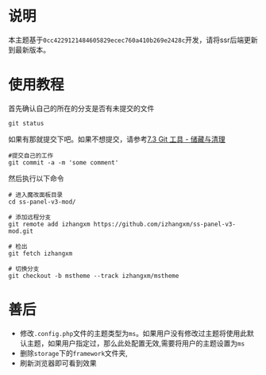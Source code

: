 # 说明

本主题基于`0cc4229121484605829ecec760a410b269e2428c`开发，请将ssr后端更新到最新版本。

# 使用教程

首先确认自己的所在的分支是否有未提交的文件
```
git status
```

如果有那就提交下吧。如果不想提交，请参考[7.3 Git 工具 - 储藏与清理](https://git-scm.com/book/zh/v2/Git-%E5%B7%A5%E5%85%B7-%E5%82%A8%E8%97%8F%E4%B8%8E%E6%B8%85%E7%90%86)
```
#提交自己的工作
git commit -a -m 'some comment'
```
然后执行以下命令
```
# 进入魔改面板目录
cd ss-panel-v3-mod/

# 添加远程分支
git remote add izhangxm https://github.com/izhangxm/ss-panel-v3-mod.git 

# 检出
git fetch izhangxm

# 切换分支
git checkout -b mstheme --track izhangxm/mstheme
```

# 善后
- 修改`.config.php`文件的主题类型为`ms`。如果用户没有修改过主题将使用此默认主题，如果用户指定过，那么此处配置无效,需要将用户的主题设置为`ms`
- 删除`storage`下的`framework`文件夹,
- 刷新浏览器即可看到效果
